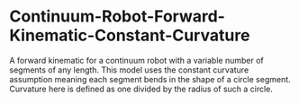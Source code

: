 # Continuum-Robot-Forward-Kinematic-Constant-Curvature
A forward kinematic for a continuum robot with a variable number of segments of any length. This model uses the constant curvature assumption meaning each segment bends in the shape of a circle segment. Curvature here is defined as one divided by the radius of such a circle.
